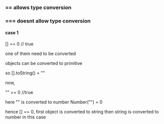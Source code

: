 ### == allows type conversion

### === doesnt allow type conversion


#### case 1

[] == 0 // true

one of them need to be converted

objects can be converted to primitive

so [].toString() = ""

now,

"" == 0 //true

here "" is converted to number
Number("") = 0

hence [] == 0, first object is converted to string then string is converted to number in this case

